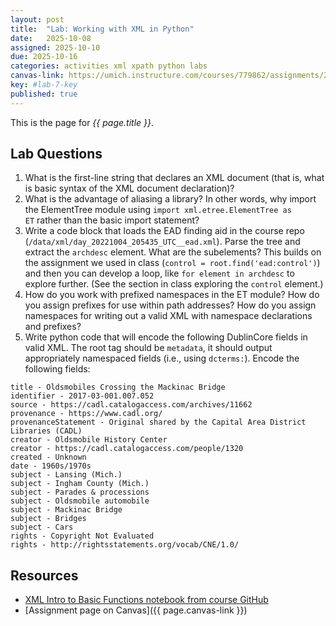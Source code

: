 ```yaml
---
layout: post
title:  "Lab: Working with XML in Python"
date:   2025-10-08
assigned: 2025-10-10
due: 2025-10-16
categories: activities xml xpath python labs
canvas-link: https://umich.instructure.com/courses/779862/assignments/2877257
key: #lab-7-key
published: true
---
```


This is the page for *{{ page.title }}*.

## Lab Questions

1. What is the first-line string that declares an XML document (that is, what is basic syntax of the XML document declaration)?
2. What is the advantage of aliasing a library? In other words, why import the ElementTree module using `import xml.etree.ElementTree as ET` rather than the basic import statement?
3. Write a code block that loads the EAD finding aid in the course repo (`/data/xml/day_20221004_205435_UTC__ead.xml`). Parse the tree and extract the `archdesc` element. What are the subelements? This builds on the assignment we used in class (`control = root.find('ead:control')`) and then you can develop a loop, like `for element in archdesc` to explore further. (See the section in class exploring the `control` element.)
4. How do you work with prefixed namespaces in the ET module? How do you assign prefixes for use within path addresses? How do you assign namespaces for writing out a valid XML with namespace declarations and prefixes?
5. Write python code that will encode the following DublinCore fields in valid XML. The root tag should be `metadata`, it should output appropriately namespaced fields (i.e., using `dcterms:`). Encode the following fields:
```
title - Oldsmobiles Crossing the Mackinac Bridge
identifier - 2017-03-001.007.052
source - https://cadl.catalogaccess.com/archives/11662
provenance - https://www.cadl.org/
provenanceStatement - Original shared by the Capital Area District Libraries (CADL)
creator - Oldsmobile History Center
creator - https://cadl.catalogaccess.com/people/1320
created - Unknown
date - 1960s/1970s
subject - Lansing (Mich.)
subject - Ingham County (Mich.)
subject - Parades & processions
subject - Oldsmobile automobile
subject - Mackinac Bridge
subject - Bridges
subject - Cars
rights - Copyright Not Evaluated
rights - http://rightsstatements.org/vocab/CNE/1.0/
```

## Resources

* [XML Intro to Basic Functions notebook from course GitHub][worked-notebook]
* [Assignment page on Canvas]({{ page.canvas-link }})

[worked-notebook]: https://github.com/morskyjezek/si676-2025-data/blob/main/examples/xml-intro-basic-functions-ET.ipynb